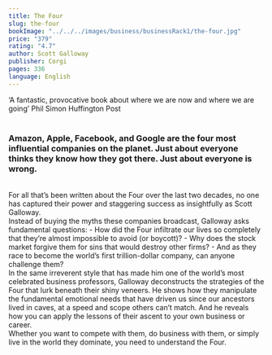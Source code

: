 ```yaml
---
title: The Four
slug: the-four
bookImage: "../../../images/business/businessRack1/the-four.jpg"
price: "379"
rating: "4.7"
author: Scott Galloway
publisher: Corgi
pages: 336
language: English
---
```


‘A fantastic, provocative book about where we are now and where we are going’ Phil Simon Huffington Post
<br/>
<br/>

### Amazon, Apple, Facebook, and Google are the four most influential companies on the planet. Just about everyone thinks they know how they got there. Just about everyone is wrong.
<br/>
For all that’s been written about the Four over the last two decades, no one has captured their power and staggering success as insightfully as Scott Galloway.
<br/>
Instead of buying the myths these companies broadcast, Galloway asks fundamental questions:
- How did the Four infiltrate our lives so completely that they’re almost impossible to avoid (or boycott)?
- Why does the stock market forgive them for sins that would destroy other firms?
- And as they race to become the world’s first trillion-dollar company, can anyone challenge them?
<br/>
In the same irreverent style that has made him one of the world’s most celebrated business professors, Galloway deconstructs the strategies of the Four that lurk beneath their shiny veneers. He shows how they manipulate the fundamental emotional needs that have driven us since our ancestors lived in caves, at a speed and scope others can’t match. And he reveals how you can apply the lessons of their ascent to your own business or career.
<br/>
Whether you want to compete with them, do business with them, or simply live in the world they dominate, you need to understand the Four.
<br/>
<br/>